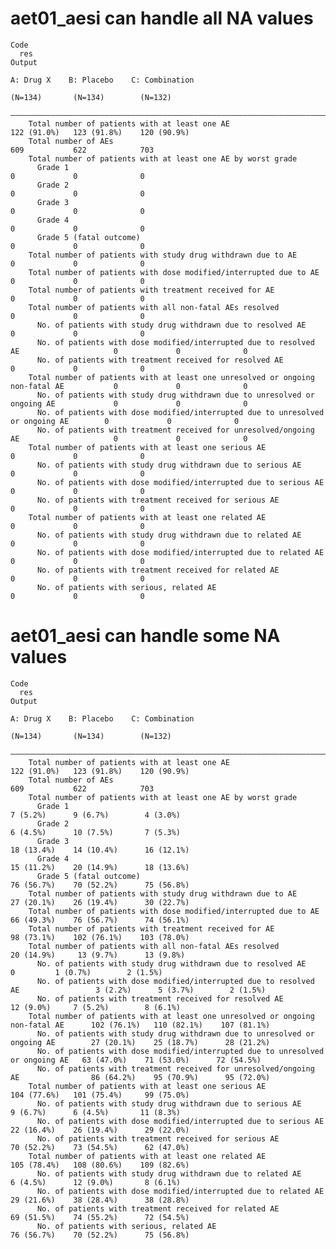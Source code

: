 # aet01_aesi can handle all NA values

    Code
      res
    Output
                                                                                            A: Drug X    B: Placebo    C: Combination
                                                                                             (N=134)       (N=134)        (N=132)    
        —————————————————————————————————————————————————————————————————————————————————————————————————————————————————————————————
        Total number of patients with at least one AE                                      122 (91.0%)   123 (91.8%)    120 (90.9%)  
        Total number of AEs                                                                    609           622            703      
        Total number of patients with at least one AE by worst grade                                                                 
          Grade 1                                                                               0             0              0       
          Grade 2                                                                               0             0              0       
          Grade 3                                                                               0             0              0       
          Grade 4                                                                               0             0              0       
          Grade 5 (fatal outcome)                                                               0             0              0       
        Total number of patients with study drug withdrawn due to AE                            0             0              0       
        Total number of patients with dose modified/interrupted due to AE                       0             0              0       
        Total number of patients with treatment received for AE                                 0             0              0       
        Total number of patients with all non-fatal AEs resolved                                0             0              0       
          No. of patients with study drug withdrawn due to resolved AE                          0             0              0       
          No. of patients with dose modified/interrupted due to resolved AE                     0             0              0       
          No. of patients with treatment received for resolved AE                               0             0              0       
        Total number of patients with at least one unresolved or ongoing non-fatal AE           0             0              0       
          No. of patients with study drug withdrawn due to unresolved or ongoing AE             0             0              0       
          No. of patients with dose modified/interrupted due to unresolved or ongoing AE        0             0              0       
          No. of patients with treatment received for unresolved/ongoing AE                     0             0              0       
        Total number of patients with at least one serious AE                                   0             0              0       
          No. of patients with study drug withdrawn due to serious AE                           0             0              0       
          No. of patients with dose modified/interrupted due to serious AE                      0             0              0       
          No. of patients with treatment received for serious AE                                0             0              0       
        Total number of patients with at least one related AE                                   0             0              0       
          No. of patients with study drug withdrawn due to related AE                           0             0              0       
          No. of patients with dose modified/interrupted due to related AE                      0             0              0       
          No. of patients with treatment received for related AE                                0             0              0       
          No. of patients with serious, related AE                                              0             0              0       

# aet01_aesi can handle some NA values

    Code
      res
    Output
                                                                                            A: Drug X    B: Placebo    C: Combination
                                                                                             (N=134)       (N=134)        (N=132)    
        —————————————————————————————————————————————————————————————————————————————————————————————————————————————————————————————
        Total number of patients with at least one AE                                      122 (91.0%)   123 (91.8%)    120 (90.9%)  
        Total number of AEs                                                                    609           622            703      
        Total number of patients with at least one AE by worst grade                                                                 
          Grade 1                                                                           7 (5.2%)      9 (6.7%)        4 (3.0%)   
          Grade 2                                                                           6 (4.5%)      10 (7.5%)       7 (5.3%)   
          Grade 3                                                                          18 (13.4%)    14 (10.4%)      16 (12.1%)  
          Grade 4                                                                          15 (11.2%)    20 (14.9%)      18 (13.6%)  
          Grade 5 (fatal outcome)                                                          76 (56.7%)    70 (52.2%)      75 (56.8%)  
        Total number of patients with study drug withdrawn due to AE                       27 (20.1%)    26 (19.4%)      30 (22.7%)  
        Total number of patients with dose modified/interrupted due to AE                  66 (49.3%)    76 (56.7%)      74 (56.1%)  
        Total number of patients with treatment received for AE                            98 (73.1%)    102 (76.1%)    103 (78.0%)  
        Total number of patients with all non-fatal AEs resolved                           20 (14.9%)     13 (9.7%)      13 (9.8%)   
          No. of patients with study drug withdrawn due to resolved AE                          0         1 (0.7%)        2 (1.5%)   
          No. of patients with dose modified/interrupted due to resolved AE                 3 (2.2%)      5 (3.7%)        2 (1.5%)   
          No. of patients with treatment received for resolved AE                           12 (9.0%)     7 (5.2%)        8 (6.1%)   
        Total number of patients with at least one unresolved or ongoing non-fatal AE      102 (76.1%)   110 (82.1%)    107 (81.1%)  
          No. of patients with study drug withdrawn due to unresolved or ongoing AE        27 (20.1%)    25 (18.7%)      28 (21.2%)  
          No. of patients with dose modified/interrupted due to unresolved or ongoing AE   63 (47.0%)    71 (53.0%)      72 (54.5%)  
          No. of patients with treatment received for unresolved/ongoing AE                86 (64.2%)    95 (70.9%)      95 (72.0%)  
        Total number of patients with at least one serious AE                              104 (77.6%)   101 (75.4%)     99 (75.0%)  
          No. of patients with study drug withdrawn due to serious AE                       9 (6.7%)      6 (4.5%)       11 (8.3%)   
          No. of patients with dose modified/interrupted due to serious AE                 22 (16.4%)    26 (19.4%)      29 (22.0%)  
          No. of patients with treatment received for serious AE                           70 (52.2%)    73 (54.5%)      62 (47.0%)  
        Total number of patients with at least one related AE                              105 (78.4%)   108 (80.6%)    109 (82.6%)  
          No. of patients with study drug withdrawn due to related AE                       6 (4.5%)      12 (9.0%)       8 (6.1%)   
          No. of patients with dose modified/interrupted due to related AE                 29 (21.6%)    38 (28.4%)      38 (28.8%)  
          No. of patients with treatment received for related AE                           69 (51.5%)    74 (55.2%)      72 (54.5%)  
          No. of patients with serious, related AE                                         76 (56.7%)    70 (52.2%)      75 (56.8%)  

